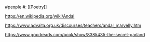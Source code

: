 #people 
#: [[Poetry]] 

https://en.wikipedia.org/wiki/Andal

https://www.advaita.org.uk/discourses/teachers/andal_marvelly.htm

https://www.goodreads.com/book/show/8385435-the-secret-garland

